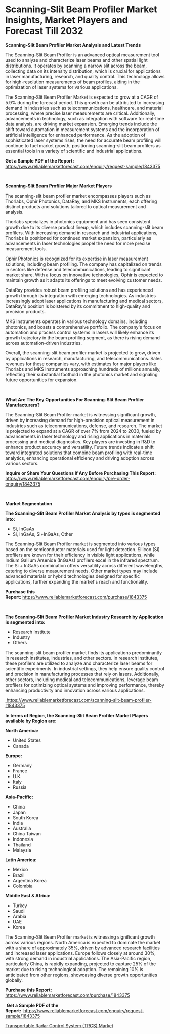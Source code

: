 <p><h1>Scanning-Slit Beam Profiler Market Insights, Market Players and Forecast Till 2032</h1></p><p><strong>Scanning-Slit Beam Profiler Market Analysis and Latest Trends</strong></p>
<p><p>The Scanning-Slit Beam Profiler is an advanced optical measurement tool used to analyze and characterize laser beams and other spatial light distributions. It operates by scanning a narrow slit across the beam, collecting data on its intensity distribution, which is crucial for applications in laser manufacturing, research, and quality control. This technology allows for high-resolution measurements of beam profiles, aiding in the optimization of laser systems for various applications.</p><p>The Scanning-Slit Beam Profiler Market is expected to grow at a CAGR of 5.9% during the forecast period. This growth can be attributed to increasing demand in industries such as telecommunications, healthcare, and material processing, where precise laser measurements are critical. Additionally, advancements in technology, such as integration with software for real-time data analysis, are driving market expansion. Emerging trends include the shift toward automation in measurement systems and the incorporation of artificial intelligence for enhanced performance. As the adoption of sophisticated laser systems rises, the need for accurate beam profiling will continue to fuel market growth, positioning scanning-slit beam profilers as essential tools in a variety of scientific and industrial applications.</p></p>
<p><strong>Get a Sample PDF of the Report:&nbsp;</strong> <a href="https://www.reliablemarketforecast.com/enquiry/request-sample/1843375?utm_campaign=3458&utm_medium=2&utm_source=Github&utm_content=ia&utm_term=06042025&utm_id=scanning-slit-beam-profiler">https://www.reliablemarketforecast.com/enquiry/request-sample/1843375</a></p>
<p>&nbsp;</p>
<p><strong>Scanning-Slit Beam Profiler Major Market Players</strong></p>
<p><p>The scanning-slit beam profiler market encompasses players such as Thorlabs, Ophir Photonics, DataRay, and MKS Instruments, each offering distinct products and solutions tailored to optical measurement and analysis.</p><p>Thorlabs specializes in photonics equipment and has seen consistent growth due to its diverse product lineup, which includes scanning-slit beam profilers. With increasing demand in research and industrial applications, Thorlabs is positioned for continued market expansion, particularly as advancements in laser technologies propel the need for more precise measurement tools.</p><p>Ophir Photonics is recognized for its expertise in laser measurement solutions, including beam profiling. The company has capitalized on trends in sectors like defense and telecommunications, leading to significant market share. With a focus on innovative technologies, Ophir is expected to maintain growth as it adapts its offerings to meet evolving customer needs.</p><p>DataRay provides robust beam profiling solutions and has experienced growth through its integration with emerging technologies. As industries increasingly adopt laser applications in manufacturing and medical sectors, DataRay's position is bolstered by its commitment to high-quality and precision products.</p><p>MKS Instruments operates in various technology domains, including photonics, and boasts a comprehensive portfolio. The company's focus on automation and process control systems in lasers will likely enhance its growth trajectory in the beam profiling segment, as there is rising demand across automation-driven industries.</p><p>Overall, the scanning-slit beam profiler market is projected to grow, driven by applications in research, manufacturing, and telecommunications. Sales revenues for these companies vary, with estimates for major players like Thorlabs and MKS Instruments approaching hundreds of millions annually, reflecting their substantial foothold in the photonics market and signaling future opportunities for expansion.</p></p>
<p>&nbsp;</p>
<p><strong>What Are The Key Opportunities For Scanning-Slit Beam Profiler Manufacturers?</strong></p>
<p><p>The Scanning-Slit Beam Profiler market is witnessing significant growth, driven by increasing demand for high-precision optical measurement in industries such as telecommunications, defense, and research. The market is projected to expand at a CAGR of over 7% from 2024 to 2030, fueled by advancements in laser technology and rising applications in materials processing and medical diagnostics. Key players are investing in R&D to enhance product accuracy and versatility. Future trends indicate a shift toward integrated solutions that combine beam profiling with real-time analytics, enhancing operational efficiency and driving adoption across various sectors.</p></p>
<p><strong>Inquire or Share Your Questions If Any Before Purchasing This Report:</strong> <a href="https://www.reliablemarketforecast.com/enquiry/pre-order-enquiry/1843375?utm_campaign=3458&utm_medium=2&utm_source=Github&utm_content=ia&utm_term=06042025&utm_id=scanning-slit-beam-profiler">https://www.reliablemarketforecast.com/enquiry/pre-order-enquiry/1843375</a></p>
<p>&nbsp;</p>
<p><strong>Market Segmentation</strong></p>
<p><strong>The Scanning-Slit Beam Profiler Market Analysis by types is segmented into:</strong></p>
<p><ul><li>Si, InGaAs</li><li>Si, InGaAs, Si+InGaAs, Other</li></ul></p>
<p><p>The Scanning-Slit Beam Profiler market is segmented into various types based on the semiconductor materials used for light detection. Silicon (Si) profilers are known for their efficiency in visible light applications, while Indium Gallium Arsenide (InGaAs) profilers excel in the infrared spectrum. The Si + InGaAs combination offers versatility across different wavelengths, catering to diverse measurement needs. Other market types may include advanced materials or hybrid technologies designed for specific applications, further expanding the market's reach and functionality.</p></p>
<p><strong>Purchase this Report:&nbsp;</strong><a href="https://www.reliablemarketforecast.com/purchase/1843375?utm_campaign=3458&utm_medium=2&utm_source=Github&utm_content=ia&utm_term=06042025&utm_id=scanning-slit-beam-profiler">https://www.reliablemarketforecast.com/purchase/1843375</a></p>
<p>&nbsp;</p>
<p><strong>The Scanning-Slit Beam Profiler Market Industry Research by Application is segmented into:</strong></p>
<p><ul><li>Research Institute</li><li>Industry</li><li>Others</li></ul></p>
<p><p>The scanning-slit beam profiler market finds its applications predominantly in research institutes, industries, and other sectors. In research institutes, these profilers are utilized to analyze and characterize laser beams for scientific experiments. In industrial settings, they help ensure quality control and precision in manufacturing processes that rely on lasers. Additionally, other sectors, including medical and telecommunications, leverage beam profilers for optimizing optical systems and improving performance, thereby enhancing productivity and innovation across various applications.</p></p>
<p><a href="https://www.reliablemarketforecast.com/scanning-slit-beam-profiler-r1843375?utm_campaign=3458&utm_medium=2&utm_source=Github&utm_content=ia&utm_term=06042025&utm_id=scanning-slit-beam-profiler">&nbsp;https://www.reliablemarketforecast.com/scanning-slit-beam-profiler-r1843375</a></p>
<p><strong>In terms of Region, the Scanning-Slit Beam Profiler Market Players available by Region are:</strong></p>
<p>
    <p> <strong> North America: </strong>
        <ul>
            <li>United States</li>
            <li>Canada</li>
        </ul>
        </p> 
    <p> <strong> Europe: </strong>
        <ul>
            <li>Germany</li>
            <li>France</li>
            <li>U.K.</li>
            <li>Italy</li>
            <li>Russia</li>
        </ul>
        </p> 
    <p> <strong> Asia-Pacific: </strong>
        <ul>
            <li>China</li>
            <li>Japan</li>
            <li>South Korea</li>
            <li>India</li>
            <li>Australia</li>
            <li>China Taiwan</li>
            <li>Indonesia</li>
            <li>Thailand</li>
            <li>Malaysia</li>
        </ul>
        </p> 
    <p> <strong> Latin America: </strong>
        <ul>
            <li>Mexico</li>
            <li>Brazil</li>
            <li>Argentina Korea</li>
            <li>Colombia</li>
        </ul>
        </p> 
    <p> <strong> Middle East & Africa: </strong>
        <ul>
            <li>Turkey</li>
            <li>Saudi</li>
            <li>Arabia</li>
            <li>UAE</li>
            <li>Korea</li>
        </ul>
    </p>
    </p>
<p><p>The Scanning-Slit Beam Profiler market is witnessing significant growth across various regions. North America is expected to dominate the market with a share of approximately 35%, driven by advanced research facilities and increased laser applications. Europe follows closely at around 30%, with strong demand in industrial applications. The Asia-Pacific region, particularly China, is rapidly expanding, projected to capture 25% of the market due to rising technological adoption. The remaining 10% is anticipated from other regions, showcasing diverse growth opportunities globally.</p></p>
<p><strong>Purchase this Report: </strong><a href="https://www.reliablemarketforecast.com/purchase/1843375?utm_campaign=3458&utm_medium=2&utm_source=Github&utm_content=ia&utm_term=06042025&utm_id=scanning-slit-beam-profiler">https://www.reliablemarketforecast.com/purchase/1843375</a></p>
<p>&nbsp;<strong>Get a Sample PDF of the Report:&nbsp;&nbsp;</strong><a href="https://www.reliablemarketforecast.com/enquiry/request-sample/1843375?utm_campaign=3458&utm_medium=2&utm_source=Github&utm_content=ia&utm_term=06042025&utm_id=scanning-slit-beam-profiler">https://www.reliablemarketforecast.com/enquiry/request-sample/1843375</a></p>
<p><strong></strong></p>
<p><p><a href="https://github.com/lecaneidreks/Market-Research-Report-List-1/blob/main/transportable-radar-control-system-trcs-market.md?utm_campaign=3458&utm_medium=2&utm_source=Github&utm_content=ia&utm_term=06042025&utm_id=scanning-slit-beam-profiler">Transportable Radar Control System (TRCS) Market</a></p></p>